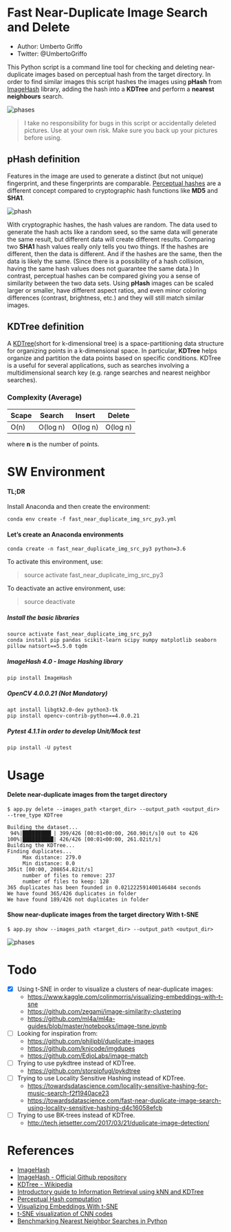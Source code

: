 # Fast Near-Duplicate Image Search and Delete
* Author: Umberto Griffo
* Twitter: @UmbertoGriffo

This Python script is a command line tool for checking and deleting near-duplicate images based on perceptual hash from the target directory.
In order to find similar images this script hashes the images using **pHash** from [ImageHash](https://pypi.org/project/ImageHash/) library,
adding the hash into a **KDTree** and perform a **nearest neighbours** search.

![phases](https://github.com/umbertogriffo/fast-near-duplicate-image-search/blob/master/images/phase.png)

> I take no responsibility for bugs in this script or accidentally deleted pictures. 
> Use at your own risk. Make sure you back up your pictures before using.

## pHash definition

Features in the image are used to generate a distinct (but not unique) fingerprint, and these fingerprints are comparable.
[Perceptual hashes](http://hackerfactor.com/blog/index.php%3F/archives/432-Looks-Like-It.html) are a different concept compared to cryptographic hash functions like **MD5** and **SHA1**.

![phash](https://github.com/umbertogriffo/fast-near-duplicate-image-search/blob/master/images/phash.png)

With cryptographic hashes, the hash values are random. The data used to generate the hash acts like a random seed, 
so the same data will generate the same result, but different data will create different results.
Comparing two **SHA1** hash values really only tells you two things. 
If the hashes are different, then the data is different. 
And if the hashes are the same, then the data is likely the same. 
(Since there is a possibility of a hash collision, having the same hash values does not guarantee the same data.) 
In contrast, perceptual hashes can be compared giving you a sense of similarity between the two data sets.
Using **pHash** images can be scaled larger or smaller, have different aspect ratios, and even minor coloring differences 
(contrast, brightness, etc.) and they will still match similar images.

## KDTree definition
A [KDTree](https://en.wikipedia.org/wiki/K-d_tree)(short for k-dimensional tree) is a space-partitioning data structure for organizing 
points in a k-dimensional space. 
In particular, **KDTree** helps organize and partition the data points based on specific conditions.
KDTree is a useful for several applications, such as searches involving a multidimensional search key (e.g. range searches and nearest neighbor searches).

### Complexity (Average)

|Scape|Search|Insert|Delete|
|-----|-----|-----|-----|
|O(n)|O(log n)|O(log n)|O(log n)|

where **n** is the number of points.

SW Environment
==============
#### TL;DR 
Install Anaconda and then create the environment:
```
conda env create -f fast_near_duplicate_img_src_py3.yml
```

#### Let’s create an Anaconda environments
```
conda create -n fast_near_duplicate_img_src_py3 python=3.6
```

 To activate this environment, use:
 > source activate fast_near_duplicate_img_src_py3

 To deactivate an active environment, use:
 > source deactivate

##### Install the basic libraries
```
source activate fast_near_duplicate_img_src_py3
conda install pip pandas scikit-learn scipy numpy matplotlib seaborn pillow natsort==5.5.0 tqdm
```
##### ImageHash 4.0 - Image Hashing library
```
pip install ImageHash
```
##### OpenCV 4.0.0.21 (Not Mandatory)
```
apt install libgtk2.0-dev python3-tk
pip install opencv-contrib-python==4.0.0.21
```
##### Pytest 4.1.1 in order to develop Unit/Mock test
```
pip install -U pytest
```

Usage
=====
#### Delete near-duplicate images from the target directory

```
$ app.py delete --images_path <target_dir> --output_path <output_dir> --tree_type KDTree
```
```
Building the dataset...
 94%|█████████▎| 399/426 [00:01<00:00, 260.90it/s]0 out to 426
100%|██████████| 426/426 [00:01<00:00, 261.02it/s]
Building the KDTree...
Finding duplicates...
	 Max distance: 279.0
	 Min distance: 0.0
305it [00:00, 208654.82it/s]
	 number of files to remove: 237
	 number of files to keep: 128
365 duplicates has been founded in 0.021222591400146484 seconds
We have found 365/426 duplicates in folder
We have found 189/426 not duplicates in folder
```
#### Show near-duplicate images from the target directory With t-SNE 
```
$ app.py show --images_path <target_dir> --output_path <output_dir>
```
![phases](https://github.com/umbertogriffo/fast-near-duplicate-image-search/blob/master/images/resized_cluster.png)

Todo
====
- [X] Using t-SNE in order to visualize a clusters of near-duplicate images: 
    - https://www.kaggle.com/colinmorris/visualizing-embeddings-with-t-sne
    - https://github.com/zegami/image-similarity-clustering
    - https://github.com/ml4a/ml4a-guides/blob/master/notebooks/image-tsne.ipynb
- [ ] Looking for inspiration from:
    - https://github.com/philipbl/duplicate-images
    - https://github.com/knjcode/imgdupes
    - https://github.com/EdjoLabs/image-match
- [ ] Trying to use pykdtree instead of KDTree.
    - https://github.com/storpipfugl/pykdtree
- [ ] Trying to use  Locality Sensitive Hashing instead of KDTree.
    - https://towardsdatascience.com/locality-sensitive-hashing-for-music-search-f2f1940ace23
    - https://towardsdatascience.com/fast-near-duplicate-image-search-using-locality-sensitive-hashing-d4c16058efcb
- [ ] Trying to use  BK-trees instead of KDTree.
    - http://tech.jetsetter.com/2017/03/21/duplicate-image-detection/
   

References
==========

* [ImageHash](https://pypi.org/project/ImageHash/)
* [ImageHash - Official Github repository](https://github.com/JohannesBuchner/imagehash)
* [KDTree - Wikipedia](https://en.wikipedia.org/wiki/K-d_tree)
* [Introductory guide to Information Retrieval using kNN and KDTree](https://www.analyticsvidhya.com/blog/2017/11/information-retrieval-using-kdtree/)
* [Perceptual Hash computation](http://www.hackerfactor.com/blog/index.php?/archives/432-Looks-Like-It.htm)
* [Visualizing Embeddings With t-SNE](https://www.kaggle.com/colinmorris/visualizing-embeddings-with-t-sne)
* [t-SNE visualization of CNN codes](https://cs.stanford.edu/people/karpathy/cnnembed/)
* [Benchmarking Nearest Neighbor Searches in Python](https://jakevdp.github.io/blog/2013/04/29/benchmarking-nearest-neighbor-searches-in-python/)